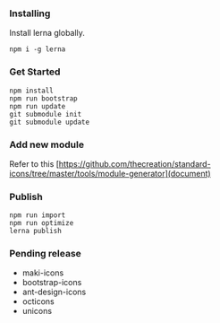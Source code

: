 ### Installing

Install lerna globally.

```
npm i -g lerna
```

### Get Started

```
npm install
npm run bootstrap
npm run update
git submodule init
git submodule update
```

### Add new module

Refer to this [https://github.com/thecreation/standard-icons/tree/master/tools/module-generator](document)

### Publish

```
npm run import
npm run optimize
lerna publish
```

### Pending release
- maki-icons
- bootstrap-icons
- ant-design-icons
- octicons
- unicons